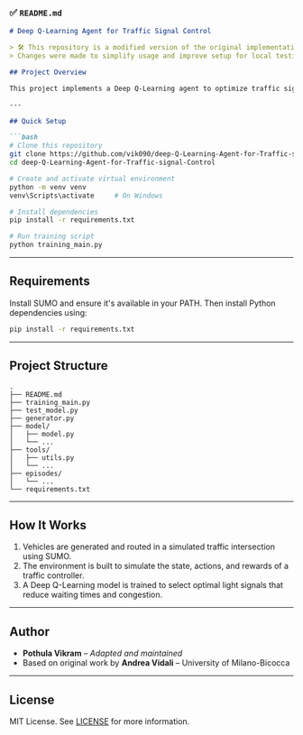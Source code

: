 
### ✅ `README.md`

````markdown
# Deep Q-Learning Agent for Traffic Signal Control

> 🛠️ This repository is a modified version of the original implementation by [Andrea Vidali](https://github.com/AndreaVidali/Deep-QLearning-Agent-for-Traffic-Signal-Control).  
> Changes were made to simplify usage and improve setup for local testing and educational purposes.

## Project Overview

This project implements a Deep Q-Learning agent to optimize traffic signal control in a four-way intersection scenario. The simulation environment is built using the SUMO traffic simulator, and the learning model is developed in Python using TensorFlow and OpenAI Gym-like interfaces.

---

## Quick Setup

```bash
# Clone this repository
git clone https://github.com/vik090/deep-Q-Learning-Agent-for-Traffic-signal-Control.git
cd deep-Q-Learning-Agent-for-Traffic-signal-Control

# Create and activate virtual environment
python -m venv venv
venv\Scripts\activate     # On Windows

# Install dependencies
pip install -r requirements.txt

# Run training script
python training_main.py
````

---

## Requirements

Install SUMO and ensure it's available in your PATH. Then install Python dependencies using:

```bash
pip install -r requirements.txt
```

---

## Project Structure

```
.
├── README.md
├── training_main.py
├── test_model.py
├── generator.py
├── model/
│   ├── model.py
│   └── ...
├── tools/
│   ├── utils.py
│   └── ...
├── episodes/
│   └── ...
└── requirements.txt
```

---

## How It Works

1. Vehicles are generated and routed in a simulated traffic intersection using SUMO.
2. The environment is built to simulate the state, actions, and rewards of a traffic controller.
3. A Deep Q-Learning model is trained to select optimal light signals that reduce waiting times and congestion.

---

## Author

* **Pothula Vikram** – *Adapted and maintained*
* Based on original work by **Andrea Vidali** – University of Milano-Bicocca

---

## License

MIT License. See [LICENSE](LICENSE) for more information.
